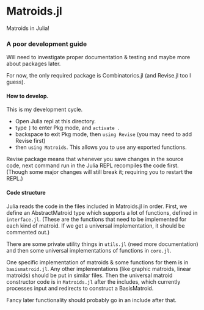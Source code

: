 # Matroids.jl
Matroids in Julia!


### A poor development guide
Will need to investigate proper documentation & testing and maybe more about packages later.

For now, the only required package is Combinatorics.jl (and Revise.jl too I guess). 

#### How to develop.
This is my development cycle.

- Open Julia repl at this directory.
- type `]` to enter Pkg mode, and `activate .`
- backspace to exit Pkg mode, then `using Revise` (you may need to add Revise first)
- then `using Matroids`. This allows you to use any exported functions.

Revise package means that whenever you save changes in the source code, next command
run in the Julia REPL recompiles the code first. (Though some major changes will
still break it; requiring you to restart the REPL.)

#### Code structure

Julia reads the code in the files included in Matroids.jl in order. 
First, we define an AbstractMatroid type which supports a lot of functions,
defined in `interface.jl`. (These are the functions that need to be implemented
for each kind of matroid. If we get a universal implementation, it should be
commented out.)

There are some private utility things in `utils.jl` (need more documentation)
and then some universal implementations of functions in `core.jl`.

One specific implementation of matroids & some functions for them is in `basismatroid.jl`.
Any other implementations (like graphic matroids, linear matroids) should be put
in similar files.
Then the universal matroid constructor code is in `Matroids.jl` after the includes,
which currently processes input and redirects to construct a BasisMatroid.

Fancy later functionality should probably go in an include after that.

